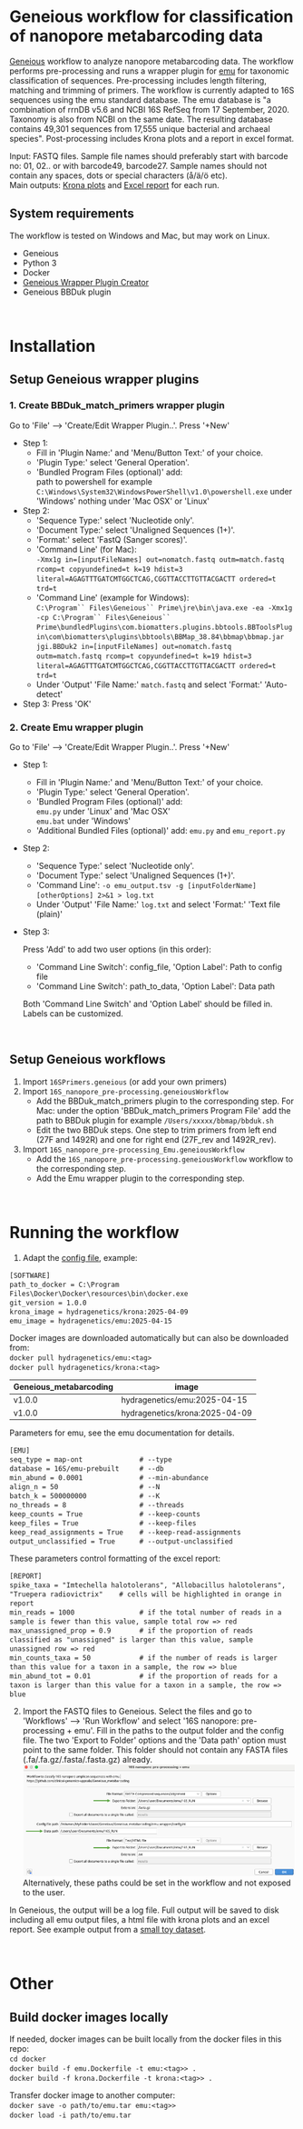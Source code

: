 # Geneious workflow for classification of nanopore metabarcoding data

[Geneious](https://www.geneious.com) workflow to analyze nanopore metabarcoding data. The workflow performs pre-processing and runs a wrapper plugin for [emu](https://github.com/treangenlab/emu) for taxonomic classification of sequences. Pre-processing includes length filtering, matching and trimming of primers. The workflow is currently adapted to 16S sequences using the emu standard database. The emu database is "a combination of rrnDB v5.6 and NCBI 16S RefSeq from 17 September, 2020. Taxonomy is also from NCBI on the same date. The resulting database contains 49,301 sequences from 17,555 unique bacterial and archaeal species". Post-processing includes Krona plots and a report in excel format.

Input: FASTQ files. Sample file names should preferably start with barcode no: 01, 02.. or with barcode49, barcode27. Sample names should not contain any spaces, dots or special characters (å/ä/ö etc).  
Main outputs: [Krona plots](data/test_report/krona.html) and [Excel report](data/test_report/emu.xlsx) for each run.

## System requirements
The workflow is tested on Windows and Mac, but may work on Linux.
- Geneious
- Python 3
- Docker
- [Geneious Wrapper Plugin Creator](https://www.geneious.com/api-developers/)
- Geneious BBDuk plugin

&nbsp;
&nbsp;

# Installation

## Setup Geneious wrapper plugins

### 1. Create BBDuk_match_primers wrapper plugin 
Go to 'File' --> 'Create/Edit Wrapper Plugin..'. Press '+New'
- Step 1: 
	- Fill in 'Plugin Name:' and 'Menu/Button Text:' of your choice. 
	- 'Plugin Type:' select 'General Operation'.
	- 'Bundled Program Files (optional)' add:  
		path to powershell for example `C:\Windows\System32\WindowsPowerShell\v1.0\powershell.exe` under 'Windows'
		nothing under 'Mac OSX' or 'Linux'   
- Step 2: 
	- 'Sequence Type:' select 'Nucleotide only'.
	- 'Document Type:' select 'Unaligned Sequences (1+)'.
	- 'Format:' select 'FastQ (Sanger scores)'.
	- 'Command Line' (for Mac):  
		`-Xmx1g in=[inputFileNames] out=nomatch.fastq outm=match.fastq rcomp=t copyundefined=t k=19 hdist=3 literal=AGAGTTTGATCMTGGCTCAG,CGGTTACCTTGTTACGACTT ordered=t trd=t` 
	- 'Command Line' (example for Windows):  
	`C:\Program`` Files\Geneious`` Prime\jre\bin\java.exe -ea -Xmx1g -cp C:\Program`` Files\Geneious`` Prime\bundledPlugins\com.biomatters.plugins.bbtools.BBToolsPlugin\com\biomatters\plugins\bbtools\BBMap_38.84\bbmap\bbmap.jar jgi.BBDuk2 in=[inputFileNames] out=nomatch.fastq outm=match.fastq rcomp=t copyundefined=t k=19 hdist=3 literal=AGAGTTTGATCMTGGCTCAG,CGGTTACCTTGTTACGACTT ordered=t trd=t`
	- Under 'Output' 'File Name:' `match.fastq` and select 'Format:' 'Auto-detect' 
- Step 3:
	Press 'OK'

### 2. Create Emu wrapper plugin
Go to 'File' --> 'Create/Edit Wrapper Plugin..'. Press '+New'
- Step 1: 
	- Fill in 'Plugin Name:' and 'Menu/Button Text:' of your choice. 
	- 'Plugin Type:' select 'General Operation'. 
	- 'Bundled Program Files (optional)' add:  
		`emu.py` under 'Linux' and 'Mac OSX'  
		`emu.bat` under 'Windows'  
	- 'Additional Bundled Files (optional)' add:
	 `emu.py` and `emu_report.py`
- Step 2: 
	- 'Sequence Type:' select 'Nucleotide only'.
	- 'Document Type:' select 'Unaligned Sequences (1+)'.
	- 'Command Line':
		`-o emu_output.tsv -g [inputFolderName] [otherOptions] 2>&1 > log.txt`
	- Under 'Output' 'File Name:' `log.txt` and select 'Format:' 'Text file (plain)'
- Step 3:  

	Press 'Add' to add two user options (in this order):
	- 'Command Line Switch': config_file, 'Option Label': Path to config file 
	- 'Command Line Switch': path_to_data, 'Option Label': Data path  
 
	Both 'Command Line Switch' and 'Option Label' should be filled in. Labels can be customized.

&nbsp;

## Setup Geneious workflows
1. Import `16SPrimers.geneious` (or add your own primers)
2. Import `16S_nanopore_pre-processing.geneiousWorkflow`
	- Add the BBDuk_match_primers plugin to the corresponding step. For Mac: under the option 'BBDuk_match_primers Program File' add the path to BBDuk plugin for example `/Users/xxxxx/bbmap/bbduk.sh`
	- Edit the two BBDuk steps. One step to trim primers from left end (27F and 1492R) and one for right end (27F_rev and 1492R_rev).
3. Import `16S_nanopore_pre-processing_Emu.geneiousWorkflow`
	- Add the `16S_nanopore_pre-processing.geneiousWorkflow` workflow to the corresponding step.
	- Add the Emu wrapper plugin to the corresponding step.

&nbsp;
&nbsp;

# Running the workflow

1. Adapt the [config file](emu_wrapper/config.ini), example:

```
[SOFTWARE]
path_to_docker = C:\Program Files\Docker\Docker\resources\bin\docker.exe
git_version = 1.0.0
krona_image = hydragenetics/krona:2025-04-09
emu_image = hydragenetics/emu:2025-04-15
```
Docker images are downloaded automatically but can also be downloaded from:  
`docker pull hydragenetics/emu:<tag>`  
`docker pull hydragenetics/krona:<tag>`  

| Geneious_metabarcoding | image |
| -------- | ------- |
| v1.0.0 | hydragenetics/emu:2025-04-15 |
| v1.0.0 | hydragenetics/krona:2025-04-09 | 


Parameters for emu, see the emu documentation for details.
```
[EMU]
seq_type = map-ont				# --type
database = 16S/emu-prebuilt		# --db
min_abund = 0.0001				# --min-abundance
align_n = 50					# --N
batch_k = 500000000				# --K
no_threads = 8					# --threads
keep_counts = True				# --keep-counts
keep_files = True				# --keep-files
keep_read_assignments = True	# --keep-read-assignments
output_unclassified = True		# --output-unclassified
```
These parameters control formatting of the excel report:
```
[REPORT]
spike_taxa = "Imtechella halotolerans", "Allobacillus halotolerans", "Truepera radiovictrix"	# cells will be highlighted in orange in report
min_reads = 1000				# if the total number of reads in a sample is fewer than this value, sample total row => red
max_unassigned_prop = 0.9		# if the proportion of reads classified as "unassigned" is larger than this value, sample unassigned row => red
min_counts_taxa = 50			# if the number of reads is larger than this value for a taxon in a sample, the row => blue
min_abund_tot = 0.01			# if the proportion of reads for a taxon is larger than this value for a taxon in a sample, the row => blue
```

2. Import the FASTQ files to Geneious. Select the files and go to 'Workflows' --> 'Run Workflow' and select '16S nanopore: pre-processing + emu'.
Fill in the paths to the output folder and the config file. The two 'Export to Folder' options and the 'Data path' option must point to the same folder. This folder should not contain any FASTA files (.fa/.fa.gz/.fasta/.fasta.gz) already.   
![Options when starting the workflow](images/start_workflow.png?raw=true)  
Alternatively, these paths could be set in the workflow and not exposed to the user.

In Geneious, the output will be a log file. Full output will be saved to disk including all emu output files, a html file with krona plots and an excel report. See example output from a [small toy dataset](data/test_report).

 &nbsp;

 # Other

 ## Build docker images locally

If needed, docker images can be built locally from the docker files in this repo:  
`cd docker`  
`docker build -f emu.Dockerfile -t emu:<tag>> .`  
`docker build -f krona.Dockerfile -t krona:<tag>> .`

Transfer docker image to another computer:  
`docker save -o path/to/emu.tar emu:<tag>>`  
`docker load -i path/to/emu.tar` 
